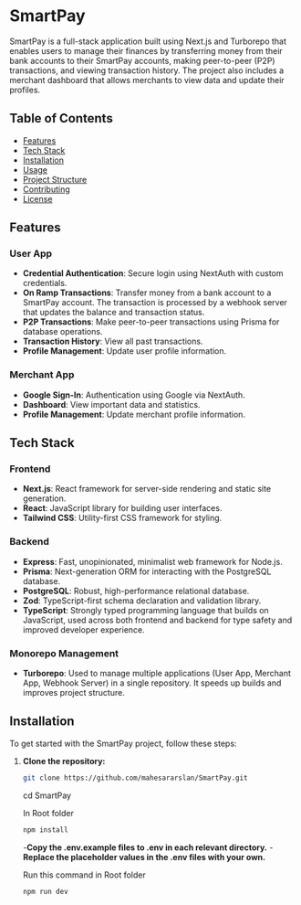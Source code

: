 # SmartPay

SmartPay is a full-stack application built using Next.js and Turborepo that enables users to manage their finances by transferring money from their bank accounts to their SmartPay accounts, making peer-to-peer (P2P) transactions, and viewing transaction history. The project also includes a merchant dashboard that allows merchants to view data and update their profiles.

## Table of Contents

- [Features](#features)
- [Tech Stack](#tech-stack)
- [Installation](#installation)
- [Usage](#usage)
- [Project Structure](#project-structure)
- [Contributing](#contributing)
- [License](#license)

## Features

### User App

- **Credential Authentication**: Secure login using NextAuth with custom credentials.
- **On Ramp Transactions**: Transfer money from a bank account to a SmartPay account. The transaction is processed by a webhook server that updates the balance and transaction status.
- **P2P Transactions**: Make peer-to-peer transactions using Prisma for database operations.
- **Transaction History**: View all past transactions.
- **Profile Management**: Update user profile information.

### Merchant App

- **Google Sign-In**: Authentication using Google via NextAuth.
- **Dashboard**: View important data and statistics.
- **Profile Management**: Update merchant profile information.

## Tech Stack

### Frontend

- **Next.js**: React framework for server-side rendering and static site generation.
- **React**: JavaScript library for building user interfaces.
- **Tailwind CSS**: Utility-first CSS framework for styling.

### Backend

- **Express**: Fast, unopinionated, minimalist web framework for Node.js.
- **Prisma**: Next-generation ORM for interacting with the PostgreSQL database.
- **PostgreSQL**: Robust, high-performance relational database.
- **Zod**: TypeScript-first schema declaration and validation library.
- **TypeScript**: Strongly typed programming language that builds on JavaScript, used across both frontend and backend for type safety and improved developer experience.

### Monorepo Management

- **Turborepo**: Used to manage multiple applications (User App, Merchant App, Webhook Server) in a single repository. It speeds up builds and improves project structure.

## Installation

To get started with the SmartPay project, follow these steps:

1. **Clone the repository:**

   ```bash
   git clone https://github.com/mahesararslan/SmartPay.git
    ```

    cd SmartPay

    In Root folder

    ```bash
   npm install
    ```
    -**Copy the .env.example files to .env in each relevant directory.**
    -**Replace the placeholder values in the .env files with your own.**

    Run this command in Root folder
    ```bash
   npm run dev
    ```

    
